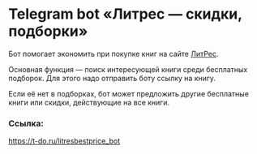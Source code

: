 # Telegram bot «Литрес — скидки, подборки»

Бот помогает экономить при покупке книг на сайте [ЛитРес](https://www.litres.ru).

Основная функция — поиск интересующей книги среди бесплатных подборок. Для этого надо отправить боту ссылку на книгу. 

Если её нет в подборках, бот может предложить другие бесплатные книги или скидки, действующие на все книги.

### Ссылка: ###
https://t-do.ru/litresbestprice_bot
